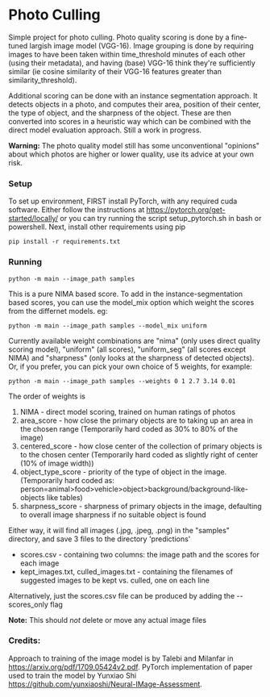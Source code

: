 # Photo Culling
Simple project for photo culling. Photo quality scoring is done by a fine-tuned largish image model (VGG-16). Image grouping is done 
by requiring images to have been taken within time_threshold minutes of each other (using their metadata), and having (base) VGG-16 think they're
sufficiently similar (ie cosine similarity of their VGG-16 features greater than similarity_threshold). 

Additional scoring can be done with an instance segmentation approach. It detects objects in a photo, and computes their area, position of their center,
the type of object, and the sharpness of the object. These are then converted into scores in a heuristic way which can be combined with the direct model 
evaluation approach. Still a work in progress.

**Warning:** The photo quality model still has some unconventional "opinions" about which photos are higher or lower quality, use its advice at your own risk.

### Setup
To set up environment, FIRST install PyTorch, with any required cuda software. Either follow the instructions at 
https://pytorch.org/get-started/locally/ or you can try running the script setup_pytorch.sh in bash or powershell.
Next, install other requirements using pip

``
pip install -r requirements.txt
``

### Running

``
python -m main --image_path samples
``

This is a pure NIMA based score. To add in the instance-segmentation based scores, you can use the model_mix option which weight the 
scores from the differnet models. eg: 

``
python -m main --image_path samples --model_mix uniform
``

Currently available weight combinations are 
"nima" (only uses direct quality scoring model), "uniform" (all scores), "uniform_seg" (all scores except NIMA) and "sharpness" (only looks 
at the sharpness of detected objects). Or, if you prefer, you can pick your own 
choice of 5 weights, for example:

``
python -m main --image_path samples --weights 0 1 2.7 3.14 0.01
``

The order of weights is 
1. NIMA - direct model scoring, trained on human ratings of photos
2. area_score - how close the primary objects are to taking up an area in the chosen range (Temporarily hard coded as 30% to 80% of the image)
3. centered_score - how close center of the collection of primary objects is to the chosen center (Temporarily hard coded as slightly right of center (10% of image width))
4. object_type_score - priority of the type of object in the image. (Temporarily hard coded as: person=animal>food>vehicle>object>background/background-like-objects like tables) 
5. sharpness_score - sharpness of primary objects in the image, defaulting to overall image sharpness if no suitable object is found

Either way, it will find all images (.jpg, .jpeg, .png) in the "samples" directory, and save 3 files to the directory
'predictions'
- scores.csv - containing two columns: the image path and the scores for each image 
- kept_images.txt, culled_images.txt - containing the filenames of suggested images to be kept vs. culled, one on each line

Alternatively, just the scores.csv file can be produced by adding the --scores_only flag

**Note:** This should *not* delete or move any actual image files

### Credits:
Approach to training of the image model is by Talebi and Milanfar in https://arxiv.org/pdf/1709.05424v2.pdf.
PyTorch implementation of paper used to train the model by Yunxiao Shi https://github.com/yunxiaoshi/Neural-IMage-Assessment.
